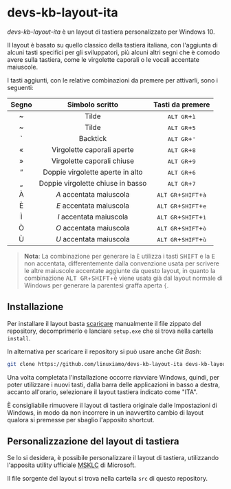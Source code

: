 # devs-kb-layout-ita

_devs-kb-layout-ita_ è un layout di tastiera personalizzato per Windows 10.

Il layout è basato su quello classico della tastiera italiana, con l'aggiunta di alcuni tasti specifici per gli sviluppatori, più alcuni altri segni che è comodo avere sulla tastiera, come le virgolette caporali o le vocali accentate maiuscole.

I tasti aggiunti, con le relative combinazioni da premere per attivarli, sono i seguenti:

Segno | Simbolo scritto | Tasti da premere
:---:| :---: | :---:
~ | Tilde | <kbd>ALT GR</kbd>+<kbd>ì</kbd>
~ | Tilde | <kbd>ALT GR</kbd>+<kbd>5</kbd>
\` | Backtick | <kbd>ALT GR</kbd>+<kbd>'</kbd>
« | Virgolette caporali aperte | <kbd>ALT GR</kbd>+<kbd>8</kbd>
» | Virgolette caporali chiuse | <kbd>ALT GR</kbd>+<kbd>9</kbd>
“ | Doppie virgolette aperte in alto | <kbd>ALT GR</kbd>+<kbd>6</kbd>
„ | Doppie virgolette chiuse in basso | <kbd>ALT GR</kbd>+<kbd>7</kbd>
À | _A_ accentata maiuscola | <kbd>ALT GR</kbd>+<kbd>SHIFT</kbd>+<kbd>à</kbd>
È | _E_ accentata maiuscola | <kbd>ALT GR</kbd>+<kbd>SHIFT</kbd>+<kbd>e</kbd>
Ì | _I_ accentata maiuscola | <kbd>ALT GR</kbd>+<kbd>SHIFT</kbd>+<kbd>ì</kbd>
Ò | _O_ accentata maiuscola | <kbd>ALT GR</kbd>+<kbd>SHIFT</kbd>+<kbd>ò</kbd>
Ù | _U_ accentata maiuscola | <kbd>ALT GR</kbd>+<kbd>SHIFT</kbd>+<kbd>ù</kbd>

>**Nota**: La combinazione per generare la `È` utilizza i tasti <kbd>SHIFT</kbd> e la <kbd>E</kbd> non accentata, differentemente dalla convenzione usata per scrivere le altre maiuscole accentate aggiunte da questo layout, in quanto la combinazione <kbd>ALT GR</kbd>+<kbd>SHIFT</kbd>+<kbd>è</kbd> viene usata già dal layout normale di Windows per generare la parentesi graffa aperta `{`.

## Installazione

Per installare il layout basta [scaricare](https://github.com/linuxiamo/devs-kb-layout-ita/archive/master.zip) manualmente il file zippato del repository, decomprimerlo e lanciare `setup.exe` che si trova nella cartella `install`.

In alternativa per scaricare il repository si può usare anche _Git Bash_:
```bash
git clone https://github.com/linuxiamo/devs-kb-layout-ita devs-kb-layout-ita
```

Una volta completata l'installazione occorre riavviare Windows, quindi, per poter utilizzare i nuovi tasti, dalla barra delle applicazioni in basso a destra, accanto all'orario, selezionare il layout tastiera indicato come "ITA".

È consigliabile rimuovere il layout di tastiera originale dalle Impostazioni di Windows, in modo da non incorrere in un inavvertito cambio di layout qualora si premesse per sbaglio l'apposito shortcut.

## Personalizzazione del layout di tastiera

Se lo si desidera, è possibile personalizzare il layout di tastiera, utilizzando l'apposita utility ufficiale <a href="https://www.microsoft.com/en-us/download/details.aspx?id=102134" terget="_blank">MSKLC</a> di Microsoft.

Il file sorgente del layout si trova nella cartella `src` di questo repository.
